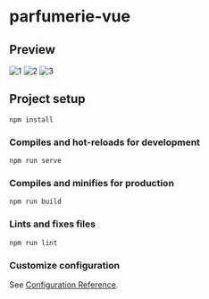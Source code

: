 # parfumerie-vue

## Preview

![1](https://s5.gifyu.com/images/109ce2f110789c36c.gif)
![2](https://s5.gifyu.com/images/ezgif.com-optimizebbc89df68568bd71.gif)
![3](https://s5.gifyu.com/images/3806b150fcf3dff6b.gif)


## Project setup
```
npm install
```

### Compiles and hot-reloads for development
```
npm run serve
```

### Compiles and minifies for production
```
npm run build
```

### Lints and fixes files
```
npm run lint
```

### Customize configuration
See [Configuration Reference](https://cli.vuejs.org/config/).
